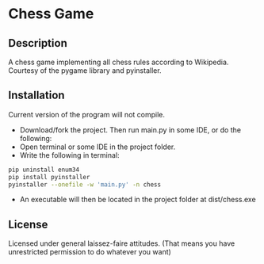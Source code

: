 # Chess Game

## Description
A chess game implementing all chess rules according to Wikipedia. Courtesy of the pygame library and pyinstaller.

## Installation
Current version of the program will not compile.
- Download/fork the project. Then run main.py in some IDE, or do the following:
- Open terminal or some IDE in the project folder.
- Write the following in terminal:
```sh
pip uninstall enum34
pip install pyinstaller
pyinstaller --onefile -w 'main.py' -n chess
```

- An executable will then be located in the project folder at dist/chess.exe


## License
Licensed under general laissez-faire attitudes. (That means you have unrestricted permission to do whatever you want)